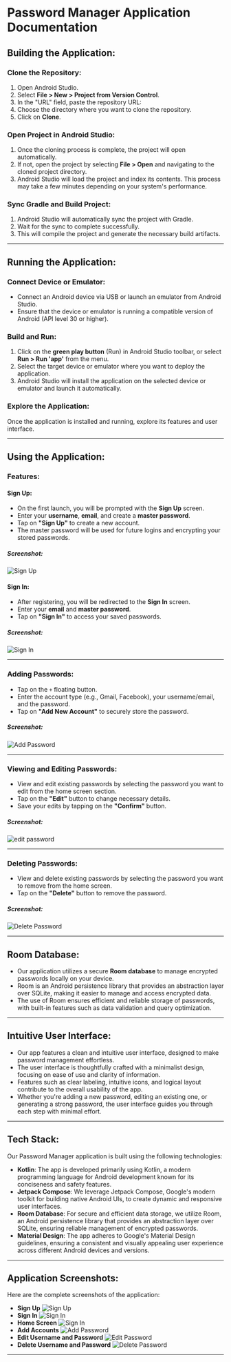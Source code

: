 # Password Manager Application Documentation

## Building the Application:

### Clone the Repository:
1. Open Android Studio.
2. Select **File > New > Project from Version Control**.
3. In the "URL" field, paste the repository URL: 
4. Choose the directory where you want to clone the repository.
5. Click on **Clone**.

### Open Project in Android Studio:
1. Once the cloning process is complete, the project will open automatically. 
2. If not, open the project by selecting **File > Open** and navigating to the cloned project directory.
3. Android Studio will load the project and index its contents. This process may take a few minutes depending on your system's performance.

### Sync Gradle and Build Project:
1. Android Studio will automatically sync the project with Gradle.
2. Wait for the sync to complete successfully.
3. This will compile the project and generate the necessary build artifacts.

---

## Running the Application:

### Connect Device or Emulator:
- Connect an Android device via USB or launch an emulator from Android Studio.
- Ensure that the device or emulator is running a compatible version of Android (API level 30 or higher).

### Build and Run:
1. Click on the **green play button** (Run) in Android Studio toolbar, or select **Run > Run 'app'** from the menu.
2. Select the target device or emulator where you want to deploy the application.
3. Android Studio will install the application on the selected device or emulator and launch it automatically.

### Explore the Application:
Once the application is installed and running, explore its features and user interface.

---

## Using the Application:

### Features:

#### Sign Up:
- On the first launch, you will be prompted with the **Sign Up** screen.
- Enter your **username**, **email**, and create a **master password**.
- Tap on **"Sign Up"** to create a new account.
- The master password will be used for future logins and encrypting your stored passwords.

##### **Screenshot:**
![Sign Up](./app/Images/1.jpg)

#### Sign In:
- After registering, you will be redirected to the **Sign In** screen.
- Enter your **email** and **master password**.
- Tap on **"Sign In"** to access your saved passwords.

##### **Screenshot:**
![Sign In](./app/Images/2.jpg)

---

### Adding Passwords:
- Tap on the `+` floating button.
- Enter the account type (e.g., Gmail, Facebook), your username/email, and the password.
- Tap on **"Add New Account"** to securely store the password.

##### **Screenshot:**
![Add Password](./app/Images/4.jpg)

---

### Viewing and Editing Passwords:
- View and edit existing passwords by selecting the password you want to edit from the home screen section.
- Tap on the **"Edit"** button to change necessary details.
- Save your edits by tapping on the **"Confirm"** button.

##### **Screenshot:**
![edit password](./app/Images/6.jpg)

---

### Deleting Passwords:
- View and delete existing passwords by selecting the password you want to remove from the home screen.
- Tap on the **"Delete"** button to remove the password.

##### **Screenshot:**
![Delete Password](./app/Images/5.jpg)

---

## Room Database:
- Our application utilizes a secure **Room database** to manage encrypted passwords locally on your device.
- Room is an Android persistence library that provides an abstraction layer over SQLite, making it easier to manage and access encrypted data.
- The use of Room ensures efficient and reliable storage of passwords, with built-in features such as data validation and query optimization.

---

## Intuitive User Interface:
- Our app features a clean and intuitive user interface, designed to make password management effortless.
- The user interface is thoughtfully crafted with a minimalist design, focusing on ease of use and clarity of information.
- Features such as clear labeling, intuitive icons, and logical layout contribute to the overall usability of the app.
- Whether you're adding a new password, editing an existing one, or generating a strong password, the user interface guides you through each step with minimal effort.

---

## Tech Stack:
Our Password Manager application is built using the following technologies:
- **Kotlin**: The app is developed primarily using Kotlin, a modern programming language for Android development known for its conciseness and safety features.
- **Jetpack Compose**: We leverage Jetpack Compose, Google's modern toolkit for building native Android UIs, to create dynamic and responsive user interfaces.
- **Room Database**: For secure and efficient data storage, we utilize Room, an Android persistence library that provides an abstraction layer over SQLite, ensuring reliable management of encrypted passwords.
- **Material Design**: The app adheres to Google's Material Design guidelines, ensuring a consistent and visually appealing user experience across different Android devices and versions.

---

## Application Screenshots:
Here are the complete screenshots of the application:
- **Sign Up**
![Sign Up](./app/Images/1.jpg)
- **Sign In**
![Sign In](./app/Images/2.jpg)
- **Home Screen**
![Sign In](./app/Images/3.jpg)
- **Add Accounts**
![Add Password](./app/Images/4.jpg)
- **Edit Username and Password**
![Edit Password](./app/Images/6.jpg)
- **Delete Username and Password**
![Delete Password](./app/Images/5.jpg)

---

